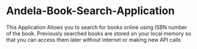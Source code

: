 # Andela-Book-Search-Application
This Application Allows you  to search for books online using ISBN number of the book.  Previously searched books are stored on your local memory so that you can access them later without internet or making new API calls
